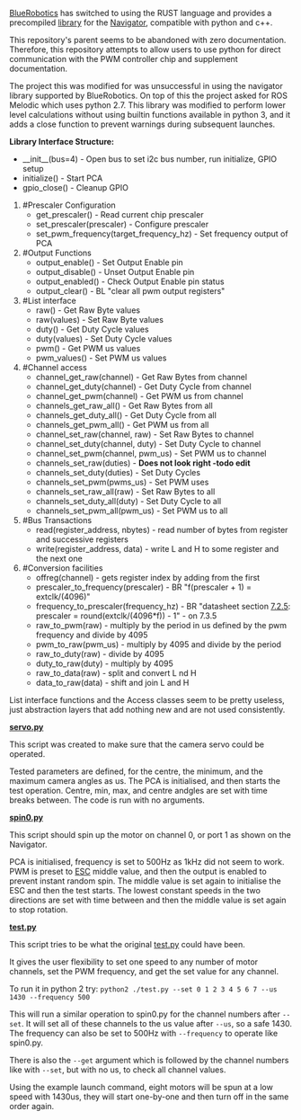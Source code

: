 [BlueRobotics](https://bluerobotics.com/) has switched to using the RUST language and provides a precompiled [library](https://github.com/bluerobotics/navigator-lib) for the [Navigator](https://bluerobotics.com/store/comm-control-power/control/navigator/), compatible with python and c++.

This repository's parent seems to be abandoned with zero documentation. Therefore, this repository attempts to allow users to use python for direct communication with the PWM controller chip and supplement documentation.

The project this was modified for was unsuccessful in using the navigator library supported by BlueRobotics. On top of this the project asked for ROS Melodic which uses python 2.7. This library was modified to perform lower level calculations without using builtin functions available in python 3, and it adds a close function to prevent warnings during subsequent launches.

**Library Interface Structure:**
+ \_\_init\_\_(bus=4) - Open bus to set i2c bus number, run initialize, GPIO setup
+ initialize() - Start PCA
+ gpio_close() - Cleanup GPIO
1. #Prescaler Configuration
   + get_prescaler() - Read current chip prescaler
   + set_prescaler(prescaler) - Configure prescaler
   + set_pwm_frequency(target_frequency_hz) - Set frequency output of PCA
2. #Output Functions
   + output_enable() - Set Output Enable pin
   + output_disable() - Unset Output Enable pin
   + output_enabled() - Check Output Enable pin status
   + output_clear() - BL "clear all pwm output registers"
3. #List interface
   + raw() - Get Raw Byte values
   + raw(values) - Set Raw Byte values
   + duty() - Get Duty Cycle values
   + duty(values) - Set Duty Cycle values
   + pwm() - Get PWM us values
   + pwm_values() - Set PWM us values
4. #Channel access
   + channel_get_raw(channel) - Get Raw Bytes from channel
   + channel_get_duty(channel) - Get Duty Cycle from channel
   + channel_get_pwm(channel) - Get PWM us from channel
   + channels_get_raw_all() - Get Raw Bytes from all
   + channels_get_duty_all() - Get Duty Cycle from all
   + channels_get_pwm_all() - Get PWM us from all
   + channel_set_raw(channel, raw) - Set Raw Bytes to channel
   + channel_set_duty(channel, duty) - Set Duty Cycle to channel
   + channel_set_pwm(channel, pwm_us) - Set PWM us to channel
   + channels_set_raw(duties) - **Does not look right -todo edit**
   + channels_set_duty(duties) - Set Duty Cycles
   + channels_set_pwm(pwms_us) - Set PWM uses
   + channels_set_raw_all(raw) - Set Raw Bytes to all
   + channels_set_duty_all(duty) - Set Duty Cycle to all
   + channels_set_pwm_all(pwm_us) - Set PWM us to all
5. #Bus Transactions
   + read(register_address, nbytes) - read number of bytes from register and successive registers
   + write(register_address, data) - write L and H to some register and the next one
6. #Conversion facilities
   + offreg(channel) - gets register index by adding from the first
   + prescaler_to_frequency(prescaler) - BR "f(prescaler + 1) = extclk/(4096)"
   + frequency_to_prescaler(frequency_hz) - BR "datasheet section [7.2.5](https://www.nxp.com/docs/en/data-sheet/PCA9685.pdf#G4466852): prescaler = round(extclk/(4096*f)) - 1" - on 7.3.5
   + raw_to_pwm(raw) - multiply by the period in us defined by the pwm frequency and divide by 4095
   + pwm_to_raw(pwm_us) - multiply by 4095 and divide by the period
   + raw_to_duty(raw) - divide by 4095
   + duty_to_raw(duty) - multiply by 4095
   + raw_to_data(raw) - split and convert L nd H
   + data_to_raw(data) - shift and join L and H

  
List interface functions and the Access classes seem to be pretty useless, just abstraction layers that add nothing new and are not used consistently.


[**servo.py**](https://github.com/AdamPoloha/BlueROV2-Navigator-PWM-pca9685-python/blob/master/pca9685/servo.py)

This script was created to make sure that the camera servo could be operated.

Tested parameters are defined, for the centre, the minimum, and the maximum camera angles as us. The PCA is initialised, and then starts the test operation. Centre, min, max, and centre andgles are set with time breaks between.
The code is run with no arguments.


[**spin0.py**](https://github.com/AdamPoloha/BlueROV2-Navigator-PWM-pca9685-python/blob/master/pca9685/spin0.py)

This script should spin up the motor on channel 0, or port 1 as shown on the Navigator.

PCA is initialised, frequency is set to 500Hz as 1kHz did not seem to work. PWM is preset to [ESC](https://bluerobotics.com/store/thrusters/speed-controllers/besc30-r3/#tab-learn) middle value, and then the output is enabled to prevent instant random spin. The middle value is set again to initialise the ESC and then the test starts. The lowest constant speeds in the two directions are set with time between and then the middle value is set again to stop rotation.

[**test.py**](https://github.com/AdamPoloha/BlueROV2-Navigator-PWM-pca9685-python/blob/master/pca9685/test.py)

This script tries to be what the original [test.py](https://github.com/bluerobotics/pca9685-python/blob/master/pca9685/test.py) could have been.

It gives the user flexibility to set one speed to any number of motor channels, set the PWM frequency, and get the set value for any channel.

To run it in python 2 try:
```python2 ./test.py --set 0 1 2 3 4 5 6 7 --us 1430 --frequency 500```

This will run a similar operation to spin0.py for the channel numbers after ```--set```. It will set all of these channels to the us value after ```--us```, so a safe 1430. The frequency can also be set to 500Hz with ```--frequency``` to operate like spin0.py.

There is also the ```--get``` argument which is followed by the channel numbers like with ```--set```, but with no us, to check all channel values.

Using the example launch command, eight motors will be spun at a low speed with 1430us, they will start one-by-one and then turn off in the same order again.
